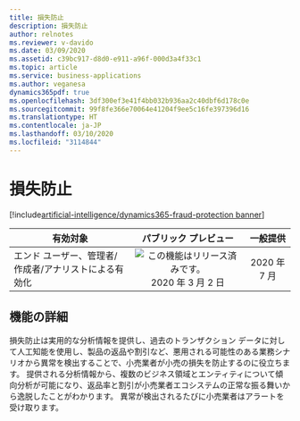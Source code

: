 ```yaml
---
title: 損失防止
description: 損失防止
author: relnotes
ms.reviewer: v-davido
ms.date: 03/09/2020
ms.assetid: c39bc917-d8d0-e911-a96f-000d3a4f33c1
ms.topic: article
ms.service: business-applications
ms.author: veganesa
dynamics365pdf: true
ms.openlocfilehash: 3df300ef3e41f4bb032b936aa2c40dbf6d178c0e
ms.sourcegitcommit: 99f8fe366e70064e41204f9ee5c16fe397396d16
ms.translationtype: HT
ms.contentlocale: ja-JP
ms.lasthandoff: 03/10/2020
ms.locfileid: "3114844"
---
```

# <a name="loss-prevention"></a>損失防止
[!include[artificial-intelligence/dynamics365-fraud-protection banner](../includes/artificial-intelligence/dynamics365-fraud-protection.md)]

| 有効対象    |  パブリック プレビュー | 一般提供 | 
| ---------- | :----------: |:----------: |
|エンド ユーザー、管理者/作成者/アナリストによる有効化|![この機能はリリース済みです。](/dynamics365-release-plan/media/green-checkmark.png "この機能はリリース済みです。") 2020 年 3 月 2 日| 2020 年 7 月|






## <a name="feature-details"></a>機能の詳細
<!--feature detail start -->
損失防止は実用的な分析情報を提供し、過去のトランザクション データに対して人工知能を使用し、製品の返品や割引など、悪用される可能性のある業務シナリオから異常を検出することで、小売業者が小売の損失を防止するのに役立ちます。 提供される分析情報から、複数のビジネス領域とエンティティについて傾向分析が可能になり、返品率と割引が小売業者エコシステムの正常な振る舞いから逸脱したことがわかります。 異常が検出されるたびに小売業者はアラートを受け取ります。
<!--feature detail end -->









